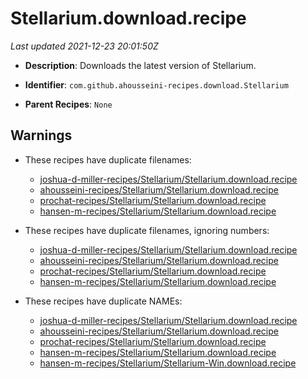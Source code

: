 # Stellarium.download.recipe

_Last updated 2021-12-23 20:01:50Z_

- **Description**: Downloads the latest version of Stellarium.

- **Identifier**: `com.github.ahousseini-recipes.download.Stellarium`

- **Parent Recipes**: `None`


## Warnings

- These recipes have duplicate filenames:
    - [joshua-d-miller-recipes/Stellarium/Stellarium.download.recipe](/autopkg-dupe-tracker/joshua-d-miller-recipes/Stellarium/Stellarium.download.recipe)
    - [ahousseini-recipes/Stellarium/Stellarium.download.recipe](/autopkg-dupe-tracker/ahousseini-recipes/Stellarium/Stellarium.download.recipe)
    - [prochat-recipes/Stellarium/Stellarium.download.recipe](/autopkg-dupe-tracker/prochat-recipes/Stellarium/Stellarium.download.recipe)
    - [hansen-m-recipes/Stellarium/Stellarium.download.recipe](/autopkg-dupe-tracker/hansen-m-recipes/Stellarium/Stellarium.download.recipe)

- These recipes have duplicate filenames, ignoring numbers:
    - [joshua-d-miller-recipes/Stellarium/Stellarium.download.recipe](/autopkg-dupe-tracker/joshua-d-miller-recipes/Stellarium/Stellarium.download.recipe)
    - [ahousseini-recipes/Stellarium/Stellarium.download.recipe](/autopkg-dupe-tracker/ahousseini-recipes/Stellarium/Stellarium.download.recipe)
    - [prochat-recipes/Stellarium/Stellarium.download.recipe](/autopkg-dupe-tracker/prochat-recipes/Stellarium/Stellarium.download.recipe)
    - [hansen-m-recipes/Stellarium/Stellarium.download.recipe](/autopkg-dupe-tracker/hansen-m-recipes/Stellarium/Stellarium.download.recipe)

- These recipes have duplicate NAMEs:
    - [joshua-d-miller-recipes/Stellarium/Stellarium.download.recipe](/autopkg-dupe-tracker/joshua-d-miller-recipes/Stellarium/Stellarium.download.recipe)
    - [ahousseini-recipes/Stellarium/Stellarium.download.recipe](/autopkg-dupe-tracker/ahousseini-recipes/Stellarium/Stellarium.download.recipe)
    - [prochat-recipes/Stellarium/Stellarium.download.recipe](/autopkg-dupe-tracker/prochat-recipes/Stellarium/Stellarium.download.recipe)
    - [hansen-m-recipes/Stellarium/Stellarium.download.recipe](/autopkg-dupe-tracker/hansen-m-recipes/Stellarium/Stellarium.download.recipe)
    - [hansen-m-recipes/Stellarium/Stellarium-Win.download.recipe](/autopkg-dupe-tracker/hansen-m-recipes/Stellarium/Stellarium-Win.download.recipe)